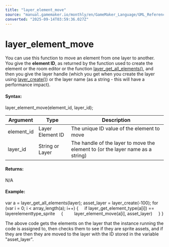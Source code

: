 ```yaml
---
title: "layer_element_move"
source: "manual.gamemaker.io/monthly/en/GameMaker_Language/GML_Reference/Asset_Management/Rooms/General_Layer_Functions/layer_element_move.htm"
converted: "2025-09-14T03:59:36.027Z"
---
```


# layer\_element\_move

You can use this function to move an element from one layer to another. You give the **element ID**, as returned by the function used to create the element or the room editor or the function [layer\_get\_all\_elements()](layer_get_all_elements.md), and then you give the layer handle (which you get when you create the layer using [layer\_create()](layer_create.md)) or the layer name (as a string - this will have a performance impact).

#### Syntax:

layer\_element\_move(element\_id, layer\_id);

| Argument | Type | Description |
| --- | --- | --- |
| element_id | Layer Element ID | The unique ID value of the element to move |
| layer_id | String or Layer | The handle of the layer to move the element to (or the layer name as a string) |

#### Returns:

N/A

#### Example:

var a = layer\_get\_all\_elements(layer);
asset\_layer = layer\_create(-100);
for (var i = 0; i < array\_length(a); i++)
{
    if layer\_get\_element\_type(a\[i\]) == layerelementtype\_sprite
    {
        layer\_element\_move(a\[i\], asset\_layer)
    }
}

The above code gets the elements on the layer that the instance running the code is assigned to, then checks them to see if they are sprite assets, and if they are then they are moved to the layer with the ID stored in the variable "asset\_layer".